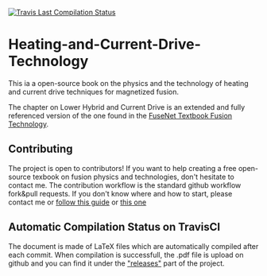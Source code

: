 [![Travis Last Compilation Status](https://travis-ci.org/jhillairet/Heating-and-Current-Drive-Technology.svg?branch=master)
](https://travis-ci.org/jhillairet/Heating-and-Current-Drive-Technology)
# Heating-and-Current-Drive-Technology
This ia a open-source book on the physics and the technology of heating and current drive techniques for magnetized fusion.  

The chapter on Lower Hybrid and Current Drive is an extended and fully referenced version of the one found in the [FuseNet Textbook Fusion Technology](http://www.fusenet.eu/node/367).

## Contributing
The project is open to contributors! If you want to help creating a free open-source texbook on fusion physics and technologies, don't hesitate to contact me. The contribution workflow is the standard github workflow fork&pull requests. If you don't know where and how to start, please contact me or [follow this guide](https://guides.github.com/activities/contributing-to-open-source/) or [this one](http://www.dataschool.io/simple-guide-to-forks-in-github-and-git/)


## Automatic Compilation Status on TravisCI
The document is made of LaTeX files which are automatically compiled after each commit. When compilation is successfull, the .pdf file is upload on github and you can find it under the ["releases"](https://github.com/jhillairet/Heating-and-Current-Drive-Technology/releases/latest) part of the project. 


